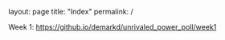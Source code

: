 layout: page
title: "Index"
permalink: /

Week 1: https://github.io/demarkd/unrivaled_power_poll/week1
